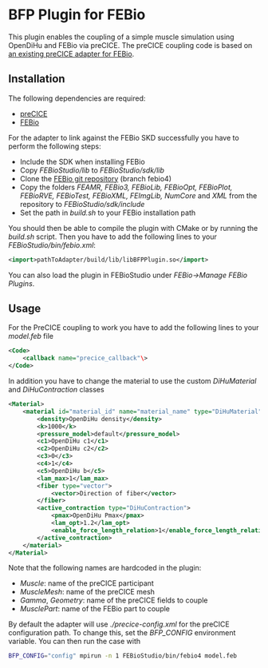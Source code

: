 # BFP Plugin for FEBio 

This plugin enables the coupling of a simple muscle simulation using OpenDiHu and FEBio via preCICE.
The preCICE coupling code is based on [an existing preCICE adapter for FEBio](https://github.com/precice/febio-adapter).

## Installation
The following dependencies are required:
- [preCICE](https://precice.org/installation-overview.html)
- [FEBio](https://febio.org/downloads/)

For the adapter to link against the FEBio SKD successfully you have to perform the following steps:
- Include the SDK when installing FEBio
- Copy *FEBioStudio/lib* to *FEBioStudio/sdk/lib*
- Clone the [FEBio git repository](https://github.com/febiosoftware/FEBio) (branch febio4)
- Copy the folders *FEAMR, FEBio3, FEBioLib, FEBioOpt, FEBioPlot, FEBioRVE, FEBioTest, FEBioXML, FEImgLib, NumCore* and *XML* from the repository to *FEBioStudio/sdk/include*
- Set the path in *build.sh* to your FEBio installation path

You should then be able to compile the plugin with CMake or by running the *build.sh* script.
Then you have to add the following lines to your *FEBioStudio/bin/febio.xml*:
```xml
<import>pathToAdapter/build/lib/libBFPPlugin.so</import>
```
You can also load the plugin in FEBioStudio under *FEBio->Manage FEBio Plugins*.

## Usage
For the PreCICE coupling to work you have to add the following lines to your *model.feb* file 
```xml
<Code>
	<callback name="precice_callback"\>
</Code>
```
In addition you have to change the material to use the custom *DiHuMaterial* and *DiHuContraction* classes
```xml
<Material>
	<material id="material_id" name="material_name" type="DiHuMaterial">
		<density>OpenDiHu density</density>
		<k>1000</k>
		<pressure_model>default</pressure_model>
		<c1>OpenDiHu c1</c1>
		<c2>OpenDiHu c2</c2>
		<c3>0</c3>
		<c4>1</c4>
		<c5>OpenDiHu b</c5>
		<lam_max>1</lam_max>
		<fiber type="vector">
			<vector>Direction of fiber</vector>
		</fiber>
		<active_contraction type="DiHuContraction">
			<pmax>OpenDiHu Pmax</pmax>
			<lam_opt>1.2</lam_opt>
			<enable_force_length_relation>1</enable_force_length_relation>
		</active_contraction>
	</material>
</Material>
```
Note that the following names are hardcoded in the plugin:
- *Muscle*: name of the preCICE participant 
- *MuscleMesh*: name of the preCICE mesh
- *Gamma*, *Geometry*: name of the preCICE fields to couple
- *MusclePart*: name of the FEBio part to couple 

By default the adapter will use *./precice-config.xml* for the preCICE configuration path.
To change this, set the *BFP_CONFIG* environment variable.
You can then run the case with
```bash
BFP_CONFIG="config" mpirun -n 1 FEBioStudio/bin/febio4 model.feb
```

